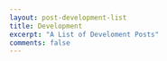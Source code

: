 ```yaml
---
layout: post-development-list
title: Development
excerpt: "A List of Develoment Posts"
comments: false
---
```

